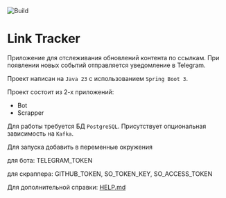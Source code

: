![Build](https://github.com/central-university-dev/backend-academy-2025-spring-template/actions/workflows/build.yaml/badge.svg)

# Link Tracker


Приложение для отслеживания обновлений контента по ссылкам.
При появлении новых событий отправляется уведомление в Telegram.

Проект написан на `Java 23` с использованием `Spring Boot 3`.

Проект состоит из 2-х приложений:
* Bot
* Scrapper

Для работы требуется БД `PostgreSQL`. Присутствует опциональная зависимость на `Kafka`.

Для запуска добавить в переменные окружения

для бота: TELEGRAM_TOKEN

для скраппера: GITHUB_TOKEN, SO_TOKEN_KEY, SO_ACCESS_TOKEN

Для дополнительной справки: [HELP.md](./HELP.md)
